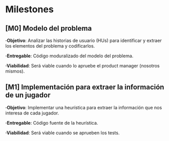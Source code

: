 # Milestones

## [M0] Modelo del problema

  

**·Objetivo**: Analizar las historias de usuario (HUs) para identificar y extraer los elementos del problema y codificarlos.

  

**·Entregable**: Código moduralizado del modelo del problema.

  

**·Viabilidad**: Será viable cuando lo apruebe el product manager (nosotros mismos).

  

## [M1] Implementación para extraer la información de un jugador

  

**·Objetivo**: Implementar una heurística para extraer la información que nos interesa de cada jugador.

  

**·Entregable**: Código fuente de la heurística.

  

**·Viabilidad**: Será viable cuando se aprueben los tests.
